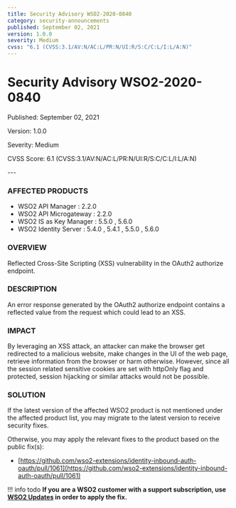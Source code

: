 ```yaml
---
title: Security Advisory WSO2-2020-0840
category: security-announcements
published: September 02, 2021
version: 1.0.0
severity: Medium
cvss: "6.1 (CVSS:3.1/AV:N/AC:L/PR:N/UI:R/S:C/C:L/I:L/A:N)"
---
```


# Security Advisory WSO2-2020-0840

<p class="doc-info">Published: September 02, 2021</p>
<p class="doc-info">Version: 1.0.0</p>
<p class="doc-info">Severity: Medium</p>
<p class="doc-info">CVSS Score: 6.1 (CVSS:3.1/AV:N/AC:L/PR:N/UI:R/S:C/C:L/I:L/A:N)</p>
---

### AFFECTED PRODUCTS
* WSO2 API Manager : 2.2.0
* WSO2 API Microgateway : 2.2.0
* WSO2 IS as Key Manager : 5.5.0 , 5.6.0
* WSO2 Identity Server : 5.4.0 , 5.4.1 , 5.5.0 , 5.6.0


### OVERVIEW
Reflected Cross-Site Scripting (XSS) vulnerability in the OAuth2 authorize endpoint.


### DESCRIPTION
An error response generated by the OAuth2 authorize endpoint contains a reflected value from the request which could lead to an XSS.


### IMPACT
By leveraging an XSS attack, an attacker can make the browser get redirected to a malicious website, make changes in the UI of the web page, retrieve information from the browser or harm otherwise. However, since all the session related sensitive cookies are set with httpOnly flag and protected, session hijacking or similar attacks would not be possible.


### SOLUTION
If the latest version of the affected WSO2 product is not mentioned under the affected product list, you may migrate to the latest version to receive security fixes.

Otherwise, you may apply the relevant fixes to the product based on the public fix(s):

* [https://github.com/wso2-extensions/identity-inbound-auth-oauth/pull/1061](https://github.com/wso2-extensions/identity-inbound-auth-oauth/pull/1061)


!!! info todo
    **If you are a WSO2 customer with a support subscription, use [WSO2 Updates](https://wso2.com/updates/) in order to apply the fix.**
